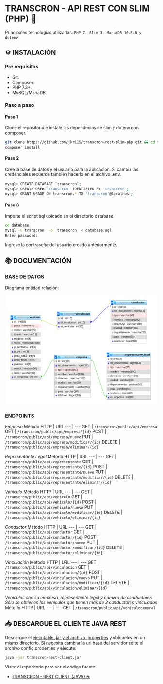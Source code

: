 # TRANSCRON - API REST CON SLIM (PHP) 🐘

Principales tecnologías utilizadas: `PHP 7, Slim 3, MariaDB 10.5.8 y dotenv.`

## :gear: INSTALACIÓN

### Pre requisitos

- Git.
- Composer.
- PHP 7.3+.
- MySQL/MariaDB.

### Paso a paso

#### Paso 1

Clone el repositorio e instale las dependecias de slim y dotenv con composer.

```bash
git clone https://github.com/jkr115/transcron-rest-slim-php.git && cd transcron-rest-slim-php
composer install
```
#### Paso 2

Cree la base de datos y el usuario para la aplicación.
Si cambia las credenciales recuerde también hacerlo en el archivo .env.

```bash
mysql> CREATE DATABASE `transcron`;
mysql> CREATE USER 'transcron' IDENTIFIED BY 'tr4nscr0n';
mysql> GRANT USAGE ON transcron.* TO 'transcron'@localhost;
```
#### Paso 3

Importe el script sql ubicado en el directorio database.

```bash
cd database
mysql -u transcron  -p  transcron  < database.sql
Enter password:
```
Ingrese la contraseña del usuario creado anteriormente.

## :books: DOCUMENTACIÓN

### BASE DE DATOS

Diagrama entidad relación:

![Diagrama entidad relación](https://github.com/jkr115/transcron-rest-slim-php/blob/main/database/transcron-er-diagram.png)

### ENDPOINTS

*Empresa*
Método HTTP | URL 
--- | --- 
GET | `/transcron/public/api/empresa` 
GET | `/transcron/public/api/empresa/{id}` 
POST | `/transcron/public/api/empresa/nuevo` 
PUT | `/transcron/public/api/empresa/modificar/{id}` 
DELETE | `/transcron/public/api/empresa/eliminar/{id}`

*Representante Legal*
Método HTTP | URL 
--- | --- 
GET | `/transcron/public/api/representante` 
GET | `/transcron/public/api/representante/{id}` 
POST | `/transcron/public/api/representante/nuevo` 
PUT | `/transcron/public/api/representante/modificar/{id}` 
DELETE | `/transcron/public/api/representante/eliminar/{id}` 

*Vehículo*
Método HTTP | URL 
--- | --- 
GET | `/transcron/public/api/vehiculo` 
GET | `/transcron/public/api/vehiculo/{id}` 
POST | `/transcron/public/api/vehiculo/nuevo` 
PUT | `/transcron/public/api/vehiculo/modificar/{id}` 
DELETE | `/transcron/public/api/vehiculo/eliminar/{id}` 

*Conductor*
Método HTTP | URL 
--- | --- 
GET | `/transcron/public/api/conductor` 
GET | `/transcron/public/api/conductor/{id}` 
POST | `/transcron/public/api/conductor/nuevo` 
PUT | `/transcron/public/api/conductor/modificar/{id}` 
DELETE | `/transcron/public/api/conductor/eliminar/{id}` 

*Vinculación*
Método HTTP | URL 
--- | --- 
GET | `/transcron/public/api/vinculacion` 
GET | `/transcron/public/api/vinculacion/{id}` 
POST | `/transcron/public/api/vinculacion/nuevo` 
PUT | `/transcron/public/api/vinculacion/modificar/{id}` 
DELETE | `/transcron/public/api/vinculacion/eliminar/{id}`

*Vehículos con su empresa, representante legal y número de conductores. Sólo se obtienen los vehículos que tienen más de 2 conductores vinculados*
Método HTTP | URL 
--- | --- 
GET | `/transcron/public/api/vehiculogeneral` 

## :inbox_tray: DESCARGUE EL CLIENTE JAVA REST

Descargue el [ejecutable .jar y el archivo .properties](https://github.com/jkr115/transcron-java-rest-client/releases/tag/0.1)  y ubíquelos en un mismo directorio. Si necesita cambiar la url base del servidor edite el archivo config.properties y ejecute:

```bash
java -jar transcron-rest-client.jar
```

Visite el repositorio para ver el código fuente:

- [TRANSCRON - REST CLIENT (JAVA) ☕](https://github.com/jkr115/transcron-java-rest-client)


